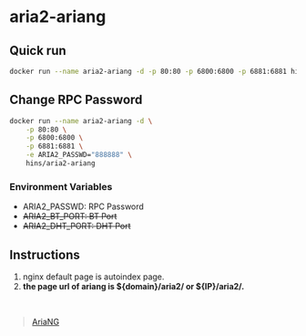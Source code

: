 # aria2-ariang

## Quick run

```bash
docker run --name aria2-ariang -d -p 80:80 -p 6800:6800 -p 6881:6881 hins/aria2-ariang
```

## Change RPC Password

```bash
docker run --name aria2-ariang -d \
    -p 80:80 \
    -p 6800:6800 \
    -p 6881:6881 \
    -e ARIA2_PASSWD="888888" \
    hins/aria2-ariang
```

### Environment Variables

- ARIA2_PASSWD: RPC Password
- ~~ARIA2_BT_PORT: BT Port~~
- ~~ARIA2_DHT_PORT: DHT Port~~

## Instructions

1. nginx default page is autoindex page.
2. **the page url of ariang is ${domain}/aria2/ or ${IP}/aria2/.**

<br/>

>  [AriaNG](https://github.com/mayswind/AriaNg) 
